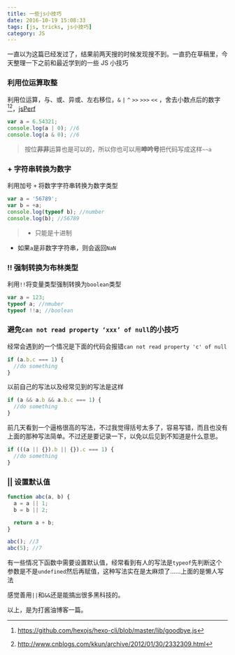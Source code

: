 ```yaml
---
title: 一些js小技巧
date: 2016-10-19 15:08:33
tags: [js, tricks, js小技巧]
category: JS
---
```


一直以为这篇已经发过了，结果前两天搜的时候发现搜不到。一直扔在草稿里，今天整理一下之前和最近学到的一些 JS 小技巧

### 利用位运算取整

利用位运算，与、或、异或、左右移位，`&` `|` `^` `>>` `>>>` `<<` ，舍去小数点后的数字[^1][^2]，[jsPerf](http://jsperf.com/coercion-vs-casting/3)

```js
var a = 6.54321;
console.log(a | 0); //6
console.log(a & 0); //6
```

> 按位**非非**运算也是可以的，所以你也可以用**呻吟号**把代码写成这样`~~a`

### + 字符串转换为数字

利用加号 `+` 将数字字符串转换为数字类型

```js
var a = '56789';
var b = +a;
console.log(typeof b); //number
console.log(b); //56789
```

> - 只能是十进制

- 如果`a`是非数字字符串，则会返回`NaN`

### !! 强制转换为布林类型

利用`!!`将变量类型强制转换为`boolean`类型

```js
var a = 123;
typeof a; //nmuber
typeof !!a; //boolean
```

### 避免`can not read property ‘xxx’ of null`的小技巧

经常会遇到的一个情况是下面的代码会报错`can not read property 'c' of null`

```js
if (a.b.c === 1) {
  //do something
}
```

以前自己的写法以及经常见到的写法是这样

```js
if (a && a.b && a.b.c === 1) {
  //do something
}
```

前几天看到一个逼格很高的写法，不过我觉得括号太多了，容易写错，而且也没有上面的那种写法简单。不过还是要记录一下，以免以后见到不知道是什么意思。

```js
if (((a || {}).b || {}).c === 1) {
  //do something
}
```

### || 设置默认值

```js
function abc(a, b) {
  a = a || 1;
  b = b || 2;

  return a + b;
}

abc(); //3
abc(5); //7
```

有一些情况下函数中需要设置默认值，经常看到有人的写法是`typeof`先判断这个参数是不是`undefined`然后再赋值，这种写法实在是太麻烦了……上面的是懒人写法

感觉善用`||`和`&&`还是能搞出很多黑科技的。

以上，是为打酱油博客一篇。

[^1]: https://github.com/hexojs/hexo-cli/blob/master/lib/goodbye.js
[^2]: http://www.cnblogs.com/kkun/archive/2012/01/30/2332309.html
